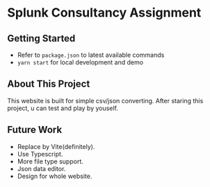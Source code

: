 # Splunk Consultancy Assignment

## Getting Started
- Refer to `package.json` to latest available commands
- `yarn start` for local development and demo

## About This Project
This website is built for simple csv/json converting. After staring this project, u can test and play by youself.

## Future Work
- Replace by Vite(definitely).
- Use Typescript.
- More file type support.
- Json data editor.
- Design for whole website.

